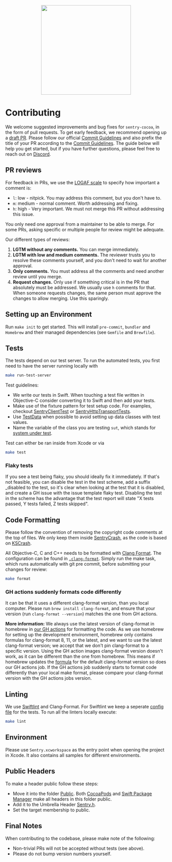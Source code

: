 <p align="center">
  <a href="https://sentry.io" target="_blank" align="center">
    <img src="https://sentry-brand.storage.googleapis.com/sentry-logo-black.png" width="280">
  </a>
  <br />
</p>

# Contributing

We welcome suggested improvements and bug fixes for `sentry-cocoa`, in the form of pull requests. To get early feedback, we recommend opening up a [draft PR](https://docs.github.com/en/pull-requests/collaborating-with-pull-requests/proposing-changes-to-your-work-with-pull-requests/about-pull-requests#draft-pull-requests). Please follow our official [Commit Guidelines](https://develop.sentry.dev/code-review/#commit-guidelines) and also prefix the title of your PR according to the [Commit Guidelines](https://develop.sentry.dev/code-review/#commit-guidelines). The guide below will help you get started, but if you have further questions, please feel free to reach out on [Discord](https://discord.gg/Ww9hbqr).

## PR reviews

For feedback in PRs, we use the [LOGAF scale](https://blog.danlew.net/2020/04/15/the-logaf-scale/) to specify how important a comment is:

* `l`: low - nitpick. You may address this comment, but you don't have to.
* `m`: medium - normal comment. Worth addressing and fixing.
* `h`: high - Very important. We must not merge this PR without addressing this issue.

You only need one approval from a maintainer to be able to merge. For some PRs, asking specific or multiple people for review might be adequate.

Our different types of reviews:
  
  1. **LGTM without any comments.** You can merge immediately.
  2. **LGTM with low and medium comments.** The reviewer trusts you to resolve these comments yourself, and you don't need to wait for another approval. 
  3. **Only comments.** You must address all the comments and need another review until you merge.
  4. **Request changes.** Only use if something critical is in the PR that absolutely must be addressed. We usually use `h` comments for that. When someone requests changes, the same person must approve the changes to allow merging. Use this sparingly.

## Setting up an Environment

Run `make init` to get started. This will install `pre-commit`, `bundler` and `Homebrew` and their managed dependencies (see `Gemfile` and `Brewfile`).

## Tests

The tests depend on our test server. To run the automated tests, you first need to have the server running locally with

```sh
make run-test-server
```

Test guidelines:

* We write our tests in Swift. When touching a test file written in Objective-C consider converting it to Swift and then add your tests.
* Make use of the fixture pattern for test setup code. For examples, checkout [SentryClientTest](/Tests/SentryTests/SentryClientTest.swift) or [SentryHttpTransportTests](/Tests/SentryTests/SentryHttpTransportTests.swift).
* Use [TestData](/Tests/SentryTests/Protocol/TestData.swift) when possible to avoid setting up data classes with test values.
* Name the variable of the class you are testing `sut`, which stands for [system under test](https://en.wikipedia.org/wiki/System_under_test).

Test can either be ran inside from Xcode or via

```sh
make test
```

### Flaky tests

If you see a test being flaky, you should ideally fix it immediately. If that's not feasible, you can disable the test in the test scheme, add a suffix _disabled to the test, so it's clear when looking at the test that it is disabled, and create a GH issue with the issue template flaky test. Disabling the test in the scheme has the advantage that the test report will state "X tests passed, Y tests failed, Z tests skipped".

## Code Formatting

Please follow the convention of removing the copyright code comments at the top of files. We only keep them inside [SentryCrash](/SentryCrash/),
as the code is based on [KSCrash](https://github.com/kstenerud/KSCrash).

All Objective-C, C and C++ needs to be formatted with [Clang Format](http://clang.llvm.org/docs/ClangFormat.html). The configuration can be found in [`.clang-format`](./.clang-format). Simply run the make task, which runs automatically with git pre commit, before submitting your changes for review:

```sh
make format
```

### GH actions suddenly formats code differently

It can be that it uses a different clang-format version, than you local computer. Please run `brew install clang-format`, and ensure that your version (run `clang-format --version`) matches the one from GH actions.

**More information:**
We always use the latest version of clang-format in homebrew in [our GH actions](https://github.com/getsentry/sentry-cocoa/blob/059320e4947025875a0ef149666f819e244a042c/.github/workflows/format-code.yml#L20) for formatting the code.
As we use homebrew for setting up the development environment,  homebrew only contains formulas for clang-format 8, 11, or the latest, and we want to use the latest clang-format version; we accept that we don't pin clang-format to a specific version. Using the GH action images clang-format version doesn't work, as it can be different than the one from homebrew.
This means if homebrew updates the [formula](https://formulae.brew.sh/formula/) for the default clang-format version so does our GH actions job. If the GH actions job suddenly starts to format code differently than your local make format, please compare your clang-format version with the GH actions jobs version.

## Linting

We use [Swiftlint](https://github.com/realm/SwiftLint) and Clang-Format. For Swiftlint we keep a seperate [config file](/Tests/.swiftlint) for the tests. To run all the linters locally execute:

```sh
make lint
```

## Environment

Please use `Sentry.xcworkspace` as the entry point when opening the project in Xcode. It also contains all samples for different environments.

## Public Headers

To make a header public follow these steps:

* Move it into the folder [Public](/Sources/Sentry/Public). Both [CocoaPods](Sentry.podspec) and [Swift Package Manager](Package.swift) make all headers in this folder public.
* Add it to the Umbrella Header [Sentry.h](/Sources/Sentry/Public/Sentry.h).
* Set the target membership to public.

## Final Notes

When contributing to the codebase, please make note of the following:

* Non-trivial PRs will not be accepted without tests (see above).
* Please do not bump version numbers yourself.
